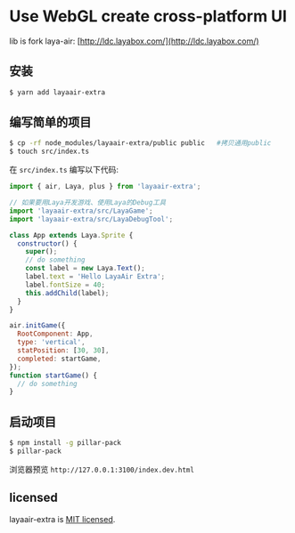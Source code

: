 # Use WebGL create cross-platform UI

lib is fork laya-air: [http://ldc.layabox.com/](http://ldc.layabox.com/)

## 安装

```sh
$ yarn add layaair-extra
```

## 编写简单的项目

```sh
$ cp -rf node_modules/layaair-extra/public public   #拷贝通用public
$ touch src/index.ts
```

在 `src/index.ts` 编写以下代码:

```js
import { air, Laya, plus } from 'layaair-extra';

// 如果要用Laya开发游戏、使用Laya的Debug工具
import 'layaair-extra/src/LayaGame';
import 'layaair-extra/src/LayaDebugTool';

class App extends Laya.Sprite {
  constructor() {
    super();
    // do something
    const label = new Laya.Text();
    label.text = 'Hello LayaAir Extra';
    label.fontSize = 40;
    this.addChild(label);
  }
}

air.initGame({
  RootComponent: App,
  type: 'vertical',
  statPosition: [30, 30],
  completed: startGame,
});
function startGame() {
  // do something
}
```

## 启动项目

```sh
$ npm install -g pillar-pack
$ pillar-pack
```

浏览器预览 `http://127.0.0.1:3100/index.dev.html`


## licensed

layaair-extra is [MIT licensed](./LICENSE).

